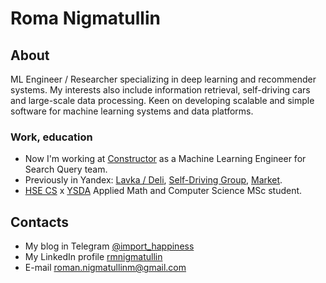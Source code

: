 # Roma Nigmatullin

## About

ML Engineer / Researcher specializing in deep learning and recommender systems. My interests also include information retrieval, self-driving cars and large-scale data processing.
Keen on developing scalable and simple software for machine learning systems and data platforms. 

### Work, education
- Now I'm working at [Constructor](https://constructor.com/) as a Machine Learning Engineer for Search Query team.
- Previously in Yandex: [Lavka / Deli](https://deli.yango.com/), [Self-Driving Group](https://sdg.yandex.ru), [Market](https://market.yandex.ru).
- [HSE CS](https://cs.hse.ru/en/) x [YSDA](https://shad.yandex.ru) Applied Math and Computer Science MSc student.

## Contacts

- My blog in Telegram [@import_happiness](https://t.me/import_happiness)
- My LinkedIn profile [rmnigmatullin](https://www.linkedin.com/in/rmnigmatullin/)
- E-mail [roman.nigmatullinm@gmail.com](mailto:roman.nigmatullinm@gmail.com)
